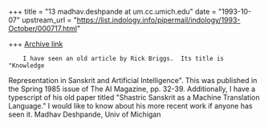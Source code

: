 +++
title = "13 madhav.deshpande at um.cc.umich.edu"
date = "1993-10-07"
upstream_url = "https://list.indology.info/pipermail/indology/1993-October/000717.html"

+++
[Archive link](https://list.indology.info/pipermail/indology/1993-October/000717.html)

        I have seen an old article by Rick Briggs.  Its title is "Knowledge
Representation in Sanskrit and Artificial Intelligence".  This was published
in the Spring 1985 issue of The AI Magazine, pp. 32-39.  Additionally, I
have a typescript of his old paper titled "Shastric Sanskrit as a Machine
Translation Language."  I would like to know about his more recent work
if anyone has seen it.
                        Madhav Deshpande, Univ of Michigan





